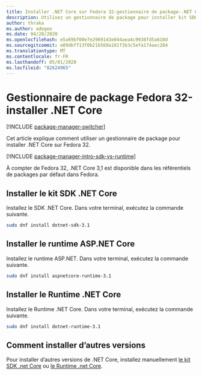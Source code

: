 ```yaml
---
title: Installer .NET Core sur Fedora 32-gestionnaire de package-.NET Core
description: Utilisez un gestionnaire de package pour installer kit SDK .NET Core et le runtime sur Fedora 32.
author: thraka
ms.author: adegeo
ms.date: 04/28/2020
ms.openlocfilehash: e5a69bf00e7e2969143e044aea4c9938fd5a610d
ms.sourcegitcommit: e09dbff13f0b21b569a101f3b3c5efa174aec204
ms.translationtype: MT
ms.contentlocale: fr-FR
ms.lasthandoff: 05/01/2020
ms.locfileid: "82624965"
---
```

# <a name="fedora-32-package-manager---install-net-core"></a>Gestionnaire de package Fedora 32-installer .NET Core

[!INCLUDE [package-manager-switcher](./includes/package-manager-switcher.md)]

Cet article explique comment utiliser un gestionnaire de package pour installer .NET Core sur Fedora 32.

[!INCLUDE [package-manager-intro-sdk-vs-runtime](includes/package-manager-intro-sdk-vs-runtime.md)]

À compter de Fedora 32, .NET Core 3,1 est disponible dans les référentiels de packages par défaut dans Fedora.

## <a name="install-the-net-core-sdk"></a>Installer le kit SDK .NET Core

Installez le SDK .NET Core. Dans votre terminal, exécutez la commande suivante.

```bash
sudo dnf install dotnet-sdk-3.1
```

## <a name="install-the-aspnet-core-runtime"></a>Installer le runtime ASP.NET Core

Installez le runtime ASP.NET. Dans votre terminal, exécutez la commande suivante.

```bash
sudo dnf install aspnetcore-runtime-3.1
```

## <a name="install-the-net-core-runtime"></a>Installer le Runtime .NET Core

Installez le Runtime .NET Core. Dans votre terminal, exécutez la commande suivante.

```bash
sudo dnf install dotnet-runtime-3.1
```

## <a name="how-to-install-other-versions"></a>Comment installer d’autres versions

Pour installer d’autres versions de .NET Core, installez manuellement [le kit SDK .net Core](sdk.md?pivots=os-linux#download-and-manually-install) ou [le Runtime .net Core](runtime.md?pivots=os-linux#download-and-manually-install).
